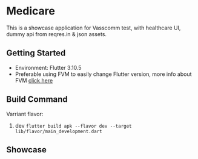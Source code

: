 # Medicare

This is a showcase application for Vasscomm test, with healthcare UI, dummy api from reqres.in & json assets.

## Getting Started

- Environment: Flutter 3.10.5
- Preferable using FVM to easily change Flutter version, more info about FVM [click here](https://fvm.app/)

## Build Command

Varriant flavor:

1. dev `flutter build apk --flavor dev --target lib/flavor/main_development.dart`

## Showcase
